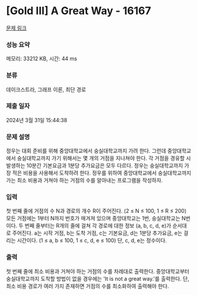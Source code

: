 # [Gold III] A Great Way - 16167 

[문제 링크](https://www.acmicpc.net/problem/16167) 

### 성능 요약

메모리: 33212 KB, 시간: 44 ms

### 분류

데이크스트라, 그래프 이론, 최단 경로

### 제출 일자

2024년 3월 31일 15:44:38

### 문제 설명

<p>정우는 대회 준비를 위해 중앙대학교에서 숭실대학교까지 가려 한다. 그런데 중앙대학교에서 숭실대학교까지 가기 위해서는 몇 개의 거점을 지나쳐야 한다. 각 거점을 경유할 시 발생하는 10분간 기본요금과 1분당 추가요금은 모두 다르다. 정우는 숭실대학교까지 가장 적은 비용을 사용해서 도착하려 한다. 정우를 위하여 중앙대학교에서 숭실대학교까지 가는 최소 비용과 거쳐야 하는 거점의 수를 알아내는 프로그램을 작성하자.</p>

### 입력 

 <p>첫 번째 줄에 거점의 수 N과 경로의 개수 R이 주어진다. (2 ≤ N ≤ 100, 1 ≤ R ≤ 200) 모든 거점에는 1부터 N까지 번호가 매겨져 있으며 중앙대학교는 1번, 숭실대학교는 N번이다. 두 번째 줄부터는 R개의 줄에 걸쳐 각 경로에 대한 정보 (a, b, c, d, e)가 순서대로 주어진다. a는 시작 거점, b는 도착 거점, c는 기본요금, d는 1분당 추가요금, e는 걸리는 시간이다. (1 ≤ a, b ≤ 100, 1 ≤ c, d, e ≤ 100) 단, c, d, e는 정수이다.</p>

### 출력 

 <p>첫 번째 줄에 최소 비용과 거쳐야 하는 거점의 수를 차례대로 출력한다. 중앙대학교부터 숭실대학교까지 도착할 방법이 없을 경우에는 'It is not a great way.'를 출력한다. 단, 최소 비용 경로가 여러 가지 존재하면 거점의 수를 최소화하여 출력해야 한다.</p>

